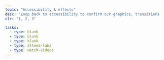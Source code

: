 ```yaml
---
topic: "Accessibility & effects"
desc: "Loop back to accessibility to confirm our graphics, transitions & animations are still compatible with inclusive design."
clr: "1, 2, 3"

tasks:
  - type: blank
  - type: blank
  - type: blank
  - type: attend-labs
  - type: watch-videos
---
```

